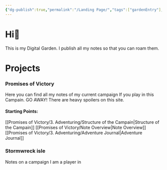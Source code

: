 ```yaml
---
{"dg-publish":true,"permalink":"/Landing Page/","tags":["gardenEntry"],"noteIcon":""}
---
```



# Hi🌱
This is my Digital Garden. I publish all my notes so that you can roam them.

# Projects

### Promises of Victory
Here you can find all my notes of my current campaign 
If you play in this Campain. GO AWAY! There are heavy spoilers on this site.
#### Starting Points:
[[Promises of Victory/3. Adventuring/Structure of the Campain\|Structure of the Campain]]
[[Promises of Victory/Note Overview\|Note Overview]] 
[[Promises of Victory/3. Adventuring/Adventure Journal\|Adventure Journal]]

### Stormwreck isle
Notes on a campaign I am a player in 

